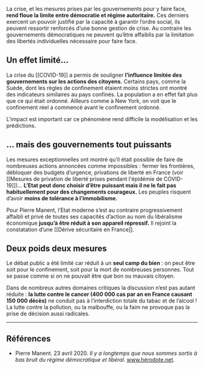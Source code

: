 La crise, et les mesures prises par les gouvernements pour y faire face, **rend floue la limite entre démocratie et régime autoritaire.** Ces derniers exercent un pouvoir justifié par la capacité à garantir l’ordre social, ils peuvent ressortir renforcés d’une bonne gestion de crise. Au contraire les gouvernements démocratiques ne peuvent qu’être affaiblis par la limitation des libertés individuelles nécessaire pour faire face.

## Un effet limité...

La crise du [[COVID-19]] a permis de souligner **l’influence limitée des gouvernements sur les actions des citoyens.** Certains pays, comme la Suède, dont les règles de confinement étaient moins strictes ont montré des indicateurs similaires au pays confinés. La population a en effet fait plus que ce qui était ordonné. Ailleurs comme à New York, on voit que le confinement réel a commencé avant le confinement ordonné.

L’impact est important car ce phénomène rend difficile la modélisation et les prédictions.

## ... mais des gouvernements tout puissants

Les mesures exceptionnelles ont montré qu’il était possible de faire de nombreuses actions annoncées comme impossibles : fermer les frontières, débloquer des budgets d’urgence, privations de liberté en France (voir [[Mesures de privation de liberté prises pendant l'épidémie de COVID-19]])... **L’Etat peut donc choisir d’être puissant mais il ne le fait pas habituellement pour des changements courageux.** Les peuples risquent d’avoir **moins de tolérance à l’immobilisme.**

Pour Pierre Manent, l’Etat moderne s’est au contraire progressivement affaibli et privé de toutes ses capacités d’action au nom du libéralisme économique **jusqu’à être réduit à son appareil répressif.** Il rejoint la constatation d’une [[Dérive sécuritaire en France]].

## Deux poids deux mesures

Le débat public a été limité car réduit à un **seul camp du bien** : on peut être soit pour le confinement, soit pour la mort de nombreuses personnes. Tout se passe comme si on ne pouvait être que bon ou mauvais citoyen.

Dans de nombreux autres domaines critiques la discussion n’est pas autant réduite : **la lutte contre le cancer (400 000 cas par an en France causant 150 000 décès)** ne conduit pas à l’interdiction totale du tabac et de l’alcool ! La lutte contre la pollution, ou la malbouffe, ou la faim ne provoque pas la prise de décision aussi radicales.

--- 

## Références

- Pierre Manent. 23 avril 2020. _Il y a longtemps que nous sommes sortis à bas bruit du régime démocratique et libéral_. www.hérodote.net. 